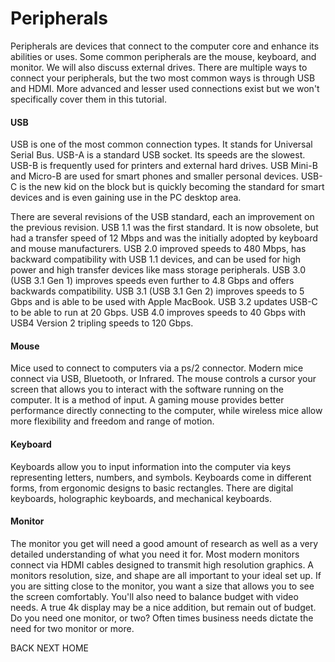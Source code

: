 # Peripherals
Peripherals are devices that connect to the computer core and enhance its abilities or uses.  Some common peripherals are the mouse, keyboard, and monitor.  We will also discuss external drives.  There are multiple ways to connect your peripherals, but the two most common ways is through USB and HDMI.  More advanced and lesser used connections exist but we won't specifically cover them in this tutorial.  

#### USB
USB is one of the most common connection types.  It stands for Universal Serial Bus.  USB-A is a standard USB socket.  Its speeds are the slowest.  USB-B is frequently used for printers and external hard drives. USB Mini-B and Micro-B are used for smart phones and smaller personal devices.  USB-C is the new kid on the block but is quickly becoming the standard for smart devices and is even gaining use in the PC desktop area.  

There are several revisions of the USB standard, each an improvement on the previous revision.  USB 1.1 was the first standard.  It is now obsolete, but had a transfer speed of 12 Mbps and was the initially adopted by keyboard and mouse manufacturers.  USB 2.0 improved speeds to 480 Mbps, has backward compatibility with USB 1.1 devices, and can be used for high power and high transfer devices like mass storage peripherals.  USB 3.0 (USB 3.1 Gen 1) improves speeds even further to 4.8 Gbps and offers backwards compatibility.  USB 3.1 (USB 3.1 Gen 2) improves speeds to 5 Gbps and is able to be used with Apple MacBook.  USB 3.2 updates USB-C to be able to run at 20 Gbps.  USB 4.0 improves speeds to 40 Gbps with USB4 Version 2 tripling speeds to 120 Gbps.  

#### Mouse
Mice used to connect to computers via a ps/2 connector.  Modern mice connect via USB, Bluetooth, or Infrared.  The mouse controls a cursor your screen that allows you to interact with the software running on the computer.  It is a method of input.  A gaming mouse provides better performance directly connecting to the computer, while wireless mice allow more flexibility and freedom and range of motion. 

#### Keyboard
Keyboards allow you to input information into the computer via keys representing letters, numbers, and symbols.  Keyboards come in different forms, from ergonomic designs to basic rectangles.  There are digital keyboards, holographic keyboards, and mechanical keyboards.  

#### Monitor
The monitor you get will need a good amount of research as well as a very detailed understanding of what you need it for.  Most modern monitors connect via HDMI cables designed to transmit high resolution graphics.  A monitors resolution, size, and shape are all important to your ideal set up.  If you are sitting close to the monitor, you want a size that allows you to see the screen comfortably.  You'll also need to balance budget with video needs.  A true 4k display may be a nice addition, but remain out of budget.  Do you need one monitor, or two? Often times business needs dictate the need for two monitor or more.  

BACK  NEXT
HOME